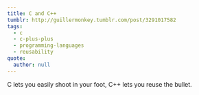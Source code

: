 ```yaml
---
title: C and C++
tumblr: http://guillermonkey.tumblr.com/post/3291017582
tags:
  - c
  - c-plus-plus
  - programming-languages
  - reusability
quote:
  author: null
---
```


C lets you easily shoot in your foot, C++ lets you reuse the bullet.
